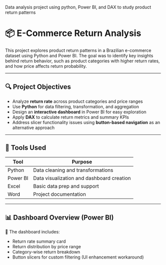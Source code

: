 Data analysis project using python, Power BI, and DAX to study product return patterns

# 📦 E-Commerce Return Analysis

This project explores product return patterns in a Brazilian e-commerce dataset using Python and Power BI. The goal was to identify key insights behind return behavior, such as product categories with higher return rates, and how price affects return probability.

---

## 🔍 Project Objectives

- Analyze **return rate** across product categories and price ranges  
- Use **Python** for data filtering, transformation, and aggregation  
- Design an **interactive dashboard** in Power BI for easy exploration  
- Apply **DAX** to calculate return metrics and summary KPIs  
- Address slicer functionality issues using **button-based navigation** as an alternative approach

---

## 🧰 Tools Used

| Tool        | Purpose                         |
|-------------|----------------------------------|
| Python      | Data cleaning and transformations |
| Power BI    | Data visualization and dashboard creation |
| Excel       | Basic data prep and support       |
| Word        | Project documentation             |

---

## 📊 Dashboard Overview (Power BI)

📌 The dashboard includes:
- Return rate summary card  
- Return distribution by price range  
- Category-wise return breakdown  
- Button slicers for custom filtering (UI enhancement workaround)





